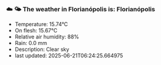 ### ☁️ 🌤️  The weather in Florianópolis is: Florianópolis

- Temperature: 15.74°C
- On flesh: 15.67°C
- Relative air humidity: 88%
- Rain: 0.0 mm
- Description: Clear sky
- last updated: 2025-06-21T06:24:25.664975
